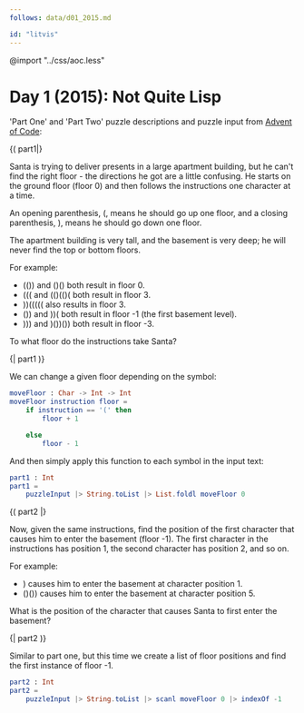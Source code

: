 ```yaml
---
follows: data/d01_2015.md

id: "litvis"
---
```


@import "../css/aoc.less"

# Day 1 (2015): Not Quite Lisp

'Part One' and 'Part Two' puzzle descriptions and puzzle input from [Advent of Code](https://adventofcode.com/2015/day/1):

{( part1|}

Santa is trying to deliver presents in a large apartment building, but he can't find the right floor - the directions he got are a little confusing. He starts on the ground floor (floor 0) and then follows the instructions one character at a time.

An opening parenthesis, (, means he should go up one floor, and a closing parenthesis, ), means he should go down one floor.

The apartment building is very tall, and the basement is very deep; he will never find the top or bottom floors.

For example:

- (()) and ()() both result in floor 0.
- ((( and (()(()( both result in floor 3.
- ))((((( also results in floor 3.
- ()) and ))( both result in floor -1 (the first basement level).
- ))) and )())()) both result in floor -3.

To what floor do the instructions take Santa?

{| part1 )}

We can change a given floor depending on the symbol:

```elm {l}
moveFloor : Char -> Int -> Int
moveFloor instruction floor =
    if instruction == '(' then
        floor + 1

    else
        floor - 1
```

And then simply apply this function to each symbol in the input text:

```elm {l m}
part1 : Int
part1 =
    puzzleInput |> String.toList |> List.foldl moveFloor 0
```

{( part2 |}

Now, given the same instructions, find the position of the first character that causes him to enter the basement (floor -1). The first character in the instructions has position 1, the second character has position 2, and so on.

For example:

- ) causes him to enter the basement at character position 1.
- ()()) causes him to enter the basement at character position 5.

What is the position of the character that causes Santa to first enter the basement?

{| part2 )}

Similar to part one, but this time we create a list of floor positions and find the first instance of floor -1.

```elm {l r}
part2 : Int
part2 =
    puzzleInput |> String.toList |> scanl moveFloor 0 |> indexOf -1
```
